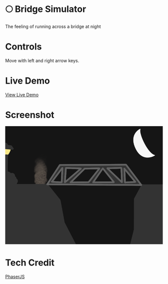 # 🌕 Bridge Simulator

The feeling of running across a bridge at night

# Controls

Move with left and right arrow keys. 

# Live Demo

[View Live Demo](https://strawstack.github.io/NighttimeBridgeSimulator/)

# Screenshot

[![](./screenshot.png)](https://strawstack.github.io/NighttimeBridgeSimulator/)

# Tech Credit

[PhaserJS](https://phaser.io/)
